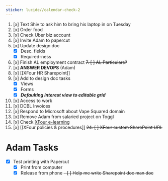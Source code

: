 ```yaml
---
sticker: lucide//calendar-check-2
---
```

1. [x] Text Shiv to ask him to bring his laptop in on Tuesday
2. [x] Order food
3. [x] Check Uber biz account
4. [x] Invite Adam to papercut
5. [x] Update design doc
	- [x] Desc. fields
	- [x] Required-ness
6. [x] Finish AL employment contract
~~7. [ ] AL Particulars?~~
9. [x] **ANSWER DEVOPS** (Adam)
11. [x] [[XFour HR Sharepoint]]
13. [x] Add to design doc tasks
	- [x] Views
	- [x] Forms
	- [x] ***Defaulting interest view to editable grid***
14. [x] Access to work
15. [x] DCBL Invoices
16. [x] Respond to Microsoft about Vape Squared domain
17. [x] Remove Adam from salaried project on Toggl
22. [x] Check [XFour e-learning](https://learning.cloud.microsoft/)
23. [x] [[XFour policies & procedures]]
~~24. [ ] XFour custom SharePoint URL~~
# Adam Tasks
- [x] Test printing with Papercut
	- [x] Print from computer
	- [x] Release from phone
~~- [ ] Help me write Sharepoint doc man doc~~
